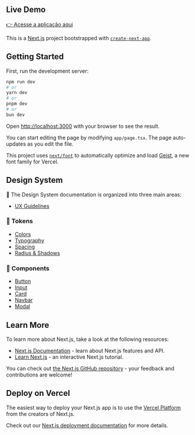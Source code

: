 ## Live Demo
[👉 Acesse a aplicação aqui](https://app-recria-espaco-23n3.vercel.app/)

This is a [Next.js](https://nextjs.org) project bootstrapped with [`create-next-app`](https://nextjs.org/docs/app/api-reference/cli/create-next-app).

## Getting Started

First, run the development server:

```bash
npm run dev
# or
yarn dev
# or
pnpm dev
# or
bun dev
```

Open [http://localhost:3000](http://localhost:3000) with your browser to see the result.

You can start editing the page by modifying `app/page.tsx`. The page auto-updates as you edit the file.

This project uses [`next/font`](https://nextjs.org/docs/app/building-your-application/optimizing/fonts) to automatically optimize and load [Geist](https://vercel.com/font), a new font family for Vercel.

## Design System

📖 The Design System documentation is organized into three main areas:

- [UX Guidelines](./design-system/UX-guidelines.md)

### 🎨 Tokens
- [Colors](./design-system/tokens-design/color.md)
- [Typography](./design-system/tokens-design/typography.md)
- [Spacing](./design-system/tokens-design/spacing.md)
- [Radius & Shadows](./design-system/tokens-design/radius-shadows.md)

### 🧩 Components
- [Button](./design-system/components/button.md)
- [Input](./design-system/components/input.md)
- [Card](./design-system/components/card.md)
- [Navbar](./design-system/components/navbar.md)
- [Modal](./design-system/components/modal.md)



## Learn More

To learn more about Next.js, take a look at the following resources:

- [Next.js Documentation](https://nextjs.org/docs) - learn about Next.js features and API.
- [Learn Next.js](https://nextjs.org/learn) - an interactive Next.js tutorial.

You can check out [the Next.js GitHub repository](https://github.com/vercel/next.js) - your feedback and contributions are welcome!

## Deploy on Vercel

The easiest way to deploy your Next.js app is to use the [Vercel Platform](https://vercel.com/new?utm_medium=default-template&filter=next.js&utm_source=create-next-app&utm_campaign=create-next-app-readme) from the creators of Next.js.

Check out our [Next.js deployment documentation](https://nextjs.org/docs/app/building-your-application/deploying) for more details.
